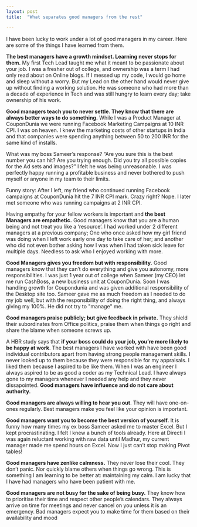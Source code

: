 ```yaml
---
layout: post
title:  "What separates good managers from the rest"

---
```


I have been lucky to work under a lot of good managers in my career. Here are some of the things I have learned from them.

**The best managers have a growth mindset. Learning never stops for them.** My first Tech Lead taught me what it meant to be passionate about your job. I was a fresher out of college, and ownership was a term I had only read about on Online blogs. If I messed up my code, I would go home and sleep without a worry. But my Lead on the other hand would never give up without finding a working solution. He was someone who had more than a decade of experience in Tech and was still hungry to learn every day; take ownership of his work.

**Good managers teach you to never settle. They know that there are always better ways to do something.** While I was a Product Manager at CouponDunia we were running Facebook Marketing Campaigns at 10 INR CPI. I was on heaven. I knew the marketing costs of other startups in India and that companies were spending anything between 50 to 200 INR for the same kind of installs.

What was my boss Sameer’s response? “Are you sure this is the best number you can hit? Are you trying enough. Did you try all possible copies for the Ad sets and images?” I felt he was being unreasonable. I was perfectly happy running a profitable business and never bothered to push myself or anyone in my team to their limits.

Funny story: After I left, my friend who continued running Facebook campaigns at CouponDunia hit the 7 INR CPI mark. Crazy right? Nope. I later met someone who was running campaigns at 2 INR CPI.

Having empathy for your fellow workers is important and **the best Managers are empathetic.** Good managers know that you are a human being and not treat you like a ‘resource’. I had worked under 2 different managers at a previous company; One who once asked how my girl friend was doing when I left work early one day to take care of her; and another who did not even bother asking how I was when I had taken sick leave for multiple days. Needless to ask who I enjoyed working with more.

**Good Managers gives you freedom but with responsibility.** Good managers know that they can’t do everything and give you autonomy, more responsibilities. I was just 1 year out of college when Sameer (my CEO) let me run CashBoss, a new business unit at CouponDunia. Soon I was handling growth for Coupondunia and was given additional responsibility of the Desktop site too. Sameer gave me as much freedom as I needed to do my job well, but with the responsibility of doing the right thing, and always giving my 100%. He did not try to "manage" me.

**Good managers praise publicly; but give feedback in private.** They shield their subordinates from Office politics, praise them when things go right and share the blame when someone screws up.

A HBR study says that **if your boss could do your job, you’re more likely to be happy at work**. The best managers I have worked with have been good individual contributors apart from having strong people management skills. I never looked up to them because they were responsible for my appraisals. I liked them because I aspired to be like them. When I was an engineer I always aspired to be as good a coder as my Technical Lead. I have always gone to my managers whenever I needed any help and they never dissapointed. **Good managers have influence and do not care about authority.**

**Good managers are always willing to hear you out**. They will have one-on-ones regularly. Best managers make you feel like your opinion is important.

**Good managers want you to become the best version of yourself.** It is funny how many times my ex boss Sameer asked me to master Excel. But I kept procrastinating. I felt I knew a bunch of tools already. Here at Directi I was again reluctant working with raw data until Madhur, my current manager made me spend hours on Excel. Now I just can’t stop making Pivot tables!

**Good managers have zenlike calmness.** They never lose their cool. They don’t panic. Nor quickly blame others when things go wrong. This is something I am learning to be better at: maintaining my calm. I am lucky that I have had managers who have been patient with me.

**Good managers are not busy for the sake of being busy.** They know how to prioritise their time and respect other people’s calendars. They always arrive on time for meetings and never cancel on you unless it is an emergency. Bad managers expect you to make time for them based on their availability and mood
